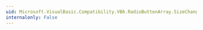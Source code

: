 ```yaml
---
uid: Microsoft.VisualBasic.Compatibility.VB6.RadioButtonArray.SizeChanged
internalonly: False
---
```

